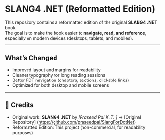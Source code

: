 # SLANG4 .NET (Reformatted Edition)

This repository contains a reformatted edition of the original **SLANG4 .NET** book.  
The goal is to make the book easier to **navigate, read, and reference**, especially on modern devices (desktops, tablets, and mobiles).

---

## What’s Changed
- Improved layout and margins for readability  
- Cleaner typography for long reading sessions  
- Better PDF navigation (chapters, sections, clickable links)  
- Optimized for both desktop and mobile screens  

---

## 🙏 Credits
- Original work: **SLANG4 .NET** by *[Praseed Pai K. T. ]* → [Original Repository] (https://github.com/praseedpai/SlangForDotNet)
- Reformatted Edition: This project (non-commercial, for readability purposes) 
